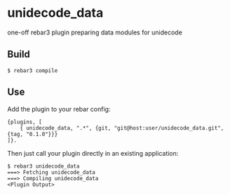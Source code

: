 unidecode_data
=====

one-off rebar3 plugin preparing data modules for unidecode

Build
-----

    $ rebar3 compile

Use
---

Add the plugin to your rebar config:

    {plugins, [
        { unidecode_data, ".*", {git, "git@host:user/unidecode_data.git", {tag, "0.1.0"}}}
    ]}.

Then just call your plugin directly in an existing application:


    $ rebar3 unidecode_data
    ===> Fetching unidecode_data
    ===> Compiling unidecode_data
    <Plugin Output>
